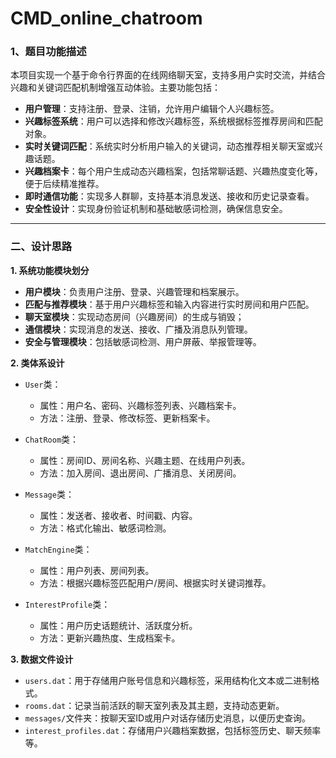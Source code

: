 # CMD_online_chatroom

### 1、题目功能描述

本项目实现一个基于命令行界面的在线网络聊天室，支持多用户实时交流，并结合兴趣和关键词匹配机制增强互动体验。主要功能包括：

* **用户管理**：支持注册、登录、注销，允许用户编辑个人兴趣标签。
* **兴趣标签系统**：用户可以选择和修改兴趣标签，系统根据标签推荐房间和匹配对象。
* **实时关键词匹配**：系统实时分析用户输入的关键词，动态推荐相关聊天室或兴趣话题。
* **兴趣档案卡**：每个用户生成动态兴趣档案，包括常聊话题、兴趣热度变化等，便于后续精准推荐。
* **即时通信功能**：实现多人群聊，支持基本消息发送、接收和历史记录查看。
* **安全性设计**：实现身份验证机制和基础敏感词检测，确保信息安全。

---

### 二、设计思路

**1. 系统功能模块划分**

* **用户模块**：负责用户注册、登录、兴趣管理和档案展示。
* **匹配与推荐模块**：基于用户兴趣标签和输入内容进行实时房间和用户匹配。
* **聊天室模块**：实现动态房间（兴趣房间）的生成与销毁；
* **通信模块**：实现消息的发送、接收、广播及消息队列管理。
* **安全与管理模块**：包括敏感词检测、用户屏蔽、举报管理等。

**2. 类体系设计**

* `User`类：

  * 属性：用户名、密码、兴趣标签列表、兴趣档案卡。
  * 方法：注册、登录、修改标签、更新档案卡。

* `ChatRoom`类：

  * 属性：房间ID、房间名称、兴趣主题、在线用户列表。
  * 方法：加入房间、退出房间、广播消息、关闭房间。

* `Message`类：

  * 属性：发送者、接收者、时间戳、内容。
  * 方法：格式化输出、敏感词检测。

* `MatchEngine`类：

  * 属性：用户列表、房间列表。
  * 方法：根据兴趣标签匹配用户/房间、根据实时关键词推荐。

* `InterestProfile`类：

  * 属性：用户历史话题统计、活跃度分析。
  * 方法：更新兴趣热度、生成档案卡。

**3. 数据文件设计**

* `users.dat`：用于存储用户账号信息和兴趣标签，采用结构化文本或二进制格式。
* `rooms.dat`：记录当前活跃的聊天室列表及其主题，支持动态更新。
* `messages/`文件夹：按聊天室ID或用户对话存储历史消息，以便历史查询。
* `interest_profiles.dat`：存储用户兴趣档案数据，包括标签历史、聊天频率等。
